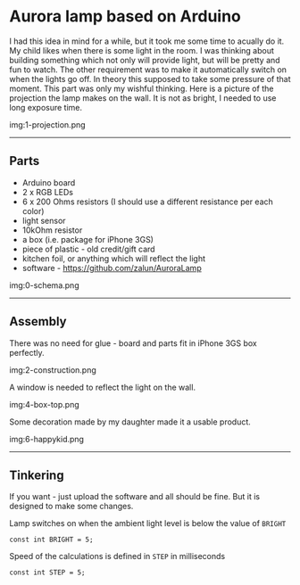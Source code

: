 # Aurora lamp based on Arduino

I had this idea in mind for a while, but it took me some time to acually do it.
My child likes when there is some light in the room. I was thinking about 
building something which not only will provide light, but will be pretty and
fun to watch. The other requirement was to make it automatically switch on
when the lights go off. In theory this supposed to take some pressure of
that moment. This part was only my wishful thinking. Here is a picture of the
projection the lamp makes on the wall. It is not as bright, I needed to use
long exposure time.

img:1-projection.png

---

## Parts

* Arduino board
* 2 x RGB LEDs
* 6 x 200 Ohms resistors (I should use a different resistance per each color)
* light sensor
* 10kOhm resistor
* a box (i.e. package for iPhone 3GS)
* piece of plastic - old credit/gift card
* kitchen foil, or anything which will reflect the light
* software - https://github.com/zalun/AuroraLamp

img:0-schema.png

---

## Assembly

There was no need for glue - board and parts fit in iPhone 3GS box perfectly.

img:2-construction.png

A window is needed to reflect the light on the wall.

img:4-box-top.png

Some decoration made by my daughter made it a usable product.

img:6-happykid.png

---

## Tinkering

If you want - just upload the software and all should be fine. But it is 
designed to make some changes.

Lamp switches on when the ambient light level is below the value of `BRIGHT`

```const int BRIGHT = 5;```

Speed of the calculations is defined in `STEP` in milliseconds

```const int STEP = 5;```
